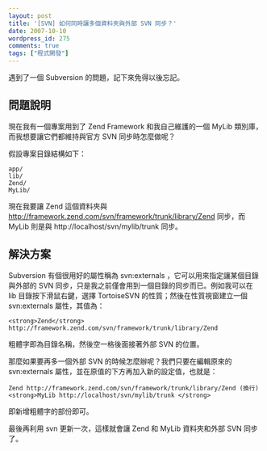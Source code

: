 ```yaml
---
layout: post
title: '[SVN] 如何同時讓多個資料夾與外部 SVN 同步？'
date: 2007-10-10
wordpress_id: 275
comments: true
tags: ["程式開發"]
---
```


遇到了一個 Subversion 的問題，記下來免得以後忘記。

## 問題說明

現在我有一個專案用到了 Zend Framework 和我自己維護的一個 MyLib 類別庫，而我想要讓它們都維持與官方 SVN 同步時怎麼做呢？

假設專案目錄結構如下：

```
app/
lib/
Zend/
MyLib/

```

現在我要讓 Zend 這個資料夾與 http://framework.zend.com/svn/framework/trunk/library/Zend 同步，而 MyLib 則是與 http://localhost/svn/mylib/trunk 同步。

## 解決方案

Subversion 有個很用好的屬性稱為 svn:externals ，它可以用來指定讓某個目錄與外部的 SVN 同步，只是我之前僅會用到一個目錄的同步而已。例如我可以在 lib 目錄按下滑鼠右鍵，選擇 TortoiseSVN 的性質；然後在性質視窗建立一個 svn:externals 屬性，其值為：

```
<strong>Zend</strong> http://framework.zend.com/svn/framework/trunk/library/Zend

```

粗體字即為目錄名稱，然後空一格後面接著外部 SVN 的位置。

那麼如果要再多一個外部 SVN 的時候怎麼辦呢？我們只要在編輯原來的 svn:externals 屬性，並在原值的下方再加入新的設定值，也就是：

```
Zend http://framework.zend.com/svn/framework/trunk/library/Zend (換行)
<strong>MyLib http://localhost/svn/mylib/trunk </strong>

```

即新增粗體字的部份即可。

最後再利用 svn 更新一次，這樣就會讓 Zend 和 MyLib 資料夾和外部 SVN 同步了。
